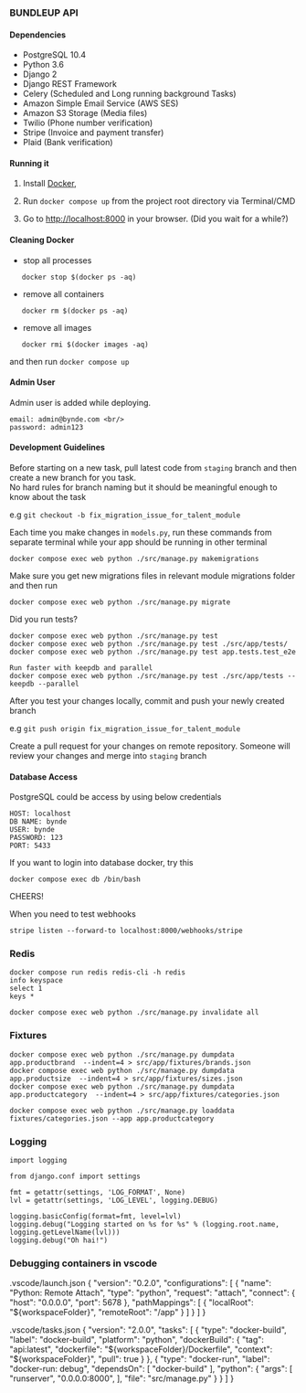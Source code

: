 ### BUNDLEUP API

#### Dependencies

- PostgreSQL 10.4
- Python 3.6
- Django 2
- Django REST Framework
- Celery (Scheduled and Long running background Tasks)
- Amazon Simple Email Service (AWS SES)
- Amazon S3 Storage (Media files)
- Twilio (Phone number verification)
- Stripe (Invoice and payment transfer)
- Plaid (Bank verification)

#### Running it

1. Install [Docker](https://docs.docker.com/compose/install/),

2. Run `docker compose up` from the project root directory via Terminal/CMD

3. Go to [http://localhost:8000](http://localhost:8000) in your browser. (Did you wait for a while?)

#### Cleaning Docker

- stop all processes

```
   docker stop $(docker ps -aq)
```

- remove all containers

```
   docker rm $(docker ps -aq)
```

- remove all images

```
   docker rmi $(docker images -aq)
```

and then run `docker compose up`

#### Admin User

Admin user is added while deploying.<br/>

```
email: admin@bynde.com <br/>
password: admin123
```

#### Development Guidelines

Before starting on a new task, pull latest code from `staging` branch and then create a new branch for you task. <br/>
No hard rules for branch naming but it should be meaningful enough to know about the task

e.g `git checkout -b fix_migration_issue_for_talent_module`

Each time you make changes in `models.py`, run these commands from separate terminal while your app should be running in other terminal

```
docker compose exec web python ./src/manage.py makemigrations
```

Make sure you get new migrations files in relevant module migrations folder and then run

```
docker compose exec web python ./src/manage.py migrate
```

Did you run tests?

```
docker compose exec web python ./src/manage.py test
docker compose exec web python ./src/manage.py test ./src/app/tests/
docker compose exec web python ./src/manage.py test app.tests.test_e2e

Run faster with keepdb and parallel 
docker compose exec web python ./src/manage.py test ./src/app/tests --keepdb --parallel
```

After you test your changes locally, commit and push your newly created branch

e.g `git push origin fix_migration_issue_for_talent_module`

Create a pull request for your changes on remote repository. Someone will review your changes and merge into `staging` branch

#### Database Access

PostgreSQL could be access by using below credentials

```
HOST: localhost
DB NAME: bynde
USER: bynde
PASSWORD: 123
PORT: 5433
```

If you want to login into database docker, try this

```
docker compose exec db /bin/bash
```

CHEERS!


When you need to test webhooks
```
stripe listen --forward-to localhost:8000/webhooks/stripe
```


### Redis
```
docker compose run redis redis-cli -h redis
info keyspace
select 1
keys *

docker compose exec web python ./src/manage.py invalidate all
```

### Fixtures
```
docker compose exec web python ./src/manage.py dumpdata app.productbrand  --indent=4 > src/app/fixtures/brands.json
docker compose exec web python ./src/manage.py dumpdata app.productsize  --indent=4 > src/app/fixtures/sizes.json
docker compose exec web python ./src/manage.py dumpdata app.productcategory  --indent=4 > src/app/fixtures/categories.json

docker compose exec web python ./src/manage.py loaddata fixtures/categories.json --app app.productcategory
```

### Logging
```
import logging

from django.conf import settings

fmt = getattr(settings, 'LOG_FORMAT', None)
lvl = getattr(settings, 'LOG_LEVEL', logging.DEBUG)

logging.basicConfig(format=fmt, level=lvl)
logging.debug("Logging started on %s for %s" % (logging.root.name, logging.getLevelName(lvl)))
logging.debug("Oh hai!")
```


### Debugging containers in vscode
.vscode/launch.json
{
    "version": "0.2.0",
    "configurations": [
        {
            "name": "Python: Remote Attach",
            "type": "python",
            "request": "attach",
            "connect": {
                "host": "0.0.0.0",
                "port": 5678
            },
            "pathMappings": [
                {
                    "localRoot": "${workspaceFolder}",
                    "remoteRoot": "/app"
                }
            ]
        }
    ]
}

.vscode/tasks.json
{
	"version": "2.0.0",
	"tasks": [
		{
			"type": "docker-build",
			"label": "docker-build",
			"platform": "python",
			"dockerBuild": {
				"tag": "api:latest",
				"dockerfile": "${workspaceFolder}/Dockerfile",
				"context": "${workspaceFolder}",
				"pull": true
			}
		},
		{
			"type": "docker-run",
			"label": "docker-run: debug",
			"dependsOn": [
				"docker-build"
			],
			"python": {
				"args": [
					"runserver",
					"0.0.0.0:8000",
				],
				"file": "src/manage.py"
			}
		}
	]
}


